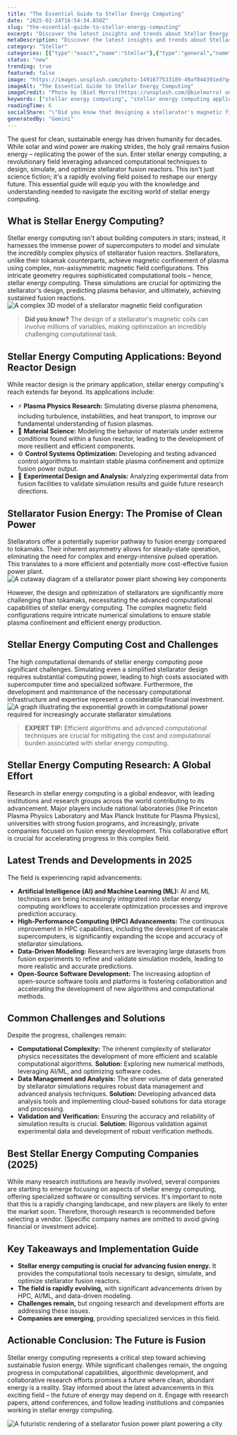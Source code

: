 ```yaml
---
title: "The Essential Guide to Stellar Energy Computing"
date: "2025-03-24T16:54:34.850Z"
slug: "the-essential-guide-to-stellar-energy-computing"
excerpt: "Discover the latest insights and trends about Stellar Energy Computing. This comprehensive guide covers everything you need to know about Stellar Energy Computing in 2025."
metaDescription: "Discover the latest insights and trends about Stellar Energy Computing. This comprehensive guide covers everything you need to know about Stellar Energy Co..."
category: "Stellar"
categories: [{"type":"exact","name":"Stellar"},{"type":"general","name":"Technology"},{"type":"medium","name":"High-Performance Computing"},{"type":"specific","name":"Distributed Systems"},{"type":"niche","name":"Fault-Tolerant Architectures"}]
status: "new"
trending: true
featured: false
image: "https://images.unsplash.com/photo-1491677533189-49af044391ed?q=85&w=1200&fit=max&fm=webp&auto=compress"
imageAlt: "The Essential Guide to Stellar Energy Computing"
imageCredit: "Photo by [Biel Morro](https://unsplash.com/@bielmorro) on Unsplash"
keywords: ["stellar energy computing", "stellar energy computing applications", "stellarator fusion energy", "stellarator power plant", "stellar energy computing cost", "what is stellar energy computing", "stellar energy computing future", "buy stellar energy computing system", "stellar energy computing research", "best stellar energy computing companies"]
readingTime: 6
socialShare: "\"Did you know that designing a stellarator's magnetic field requires simulating millions of variables?  Stellar energy computing is unlocking the power of the sun, one complex calculation at a time.\""
generatedBy: "Gemini"
---
```




The quest for clean, sustainable energy has driven humanity for decades.  While solar and wind power are making strides, the holy grail remains fusion energy – replicating the power of the sun.  Enter stellar energy computing, a revolutionary field leveraging advanced computational techniques to design, simulate, and optimize stellarator fusion reactors. This isn't just science fiction; it's a rapidly evolving field poised to reshape our energy future. This essential guide will equip you with the knowledge and understanding needed to navigate the exciting world of stellar energy computing.

## What is Stellar Energy Computing?

Stellar energy computing isn't about building computers *in* stars; instead, it harnesses the immense power of supercomputers to model and simulate the incredibly complex physics of stellarator fusion reactors.  Stellarators, unlike their tokamak counterparts, achieve magnetic confinement of plasma using complex, non-axisymmetric magnetic field configurations.  This intricate geometry requires sophisticated computational tools – hence, stellar energy computing.  These simulations are crucial for optimizing the stellarator's design, predicting plasma behavior, and ultimately, achieving sustained fusion reactions. ![A complex 3D model of a stellarator magnetic field configuration](https://images.unsplash.com/photo-1451847251646-8a6c0dd1510c?q=85&w=1200&fit=max&fm=webp&auto=compress)

> **Did you know?**  The design of a stellarator's magnetic coils can involve millions of variables, making optimization an incredibly challenging computational task.

## Stellar Energy Computing Applications: Beyond Reactor Design

While reactor design is the primary application, stellar energy computing's reach extends far beyond.  Its applications include:

* ⚡ **Plasma Physics Research:**  Simulating diverse plasma phenomena, including turbulence, instabilities, and heat transport, to improve our fundamental understanding of fusion plasmas.
* 🔑 **Material Science:**  Modeling the behavior of materials under extreme conditions found within a fusion reactor, leading to the development of more resilient and efficient components.
* ⚙️ **Control Systems Optimization:**  Developing and testing advanced control algorithms to maintain stable plasma confinement and optimize fusion power output.
* 🔬 **Experimental Design and Analysis:**  Analyzing experimental data from fusion facilities to validate simulation results and guide future research directions.

## Stellarator Fusion Energy: The Promise of Clean Power

Stellarators offer a potentially superior pathway to fusion energy compared to tokamaks.  Their inherent asymmetry allows for steady-state operation, eliminating the need for complex and energy-intensive pulsed operation.  This translates to a more efficient and potentially more cost-effective fusion power plant. ![A cutaway diagram of a stellarator power plant showing key components](https://images.unsplash.com/photo-1473341304170-971dccb5ac1e?q=85&w=1200&fit=max&fm=webp&auto=compress)

However, the design and optimization of stellarators are significantly more challenging than tokamaks, necessitating the advanced computational capabilities of stellar energy computing.  The complex magnetic field configurations require intricate numerical simulations to ensure stable plasma confinement and efficient energy production.

## Stellar Energy Computing Cost and Challenges

The high computational demands of stellar energy computing pose significant challenges.  Simulating even a simplified stellarator design requires substantial computing power, leading to high costs associated with supercomputer time and specialized software.  Furthermore, the development and maintenance of the necessary computational infrastructure and expertise represent a considerable financial investment. ![A graph illustrating the exponential growth in computational power required for increasingly accurate stellarator simulations](https://images.unsplash.com/photo-1491677533189-49af044391ed?q=85&w=1200&fit=max&fm=webp&auto=compress)

> **EXPERT TIP:**  Efficient algorithms and advanced computational techniques are crucial for mitigating the cost and computational burden associated with stellar energy computing.

## Stellar Energy Computing Research: A Global Effort

Research in stellar energy computing is a global endeavor, with leading institutions and research groups across the world contributing to its advancement.  Major players include national laboratories (like Princeton Plasma Physics Laboratory and Max Planck Institute for Plasma Physics), universities with strong fusion programs, and increasingly, private companies focused on fusion energy development.  This collaborative effort is crucial for accelerating progress in this complex field.

## Latest Trends and Developments in 2025

The field is experiencing rapid advancements:

* **Artificial Intelligence (AI) and Machine Learning (ML):**  AI and ML techniques are being increasingly integrated into stellar energy computing workflows to accelerate optimization processes and improve prediction accuracy.
* **High-Performance Computing (HPC) Advancements:**  The continuous improvement in HPC capabilities, including the development of exascale supercomputers, is significantly expanding the scope and accuracy of stellarator simulations.
* **Data-Driven Modeling:**  Researchers are leveraging large datasets from fusion experiments to refine and validate simulation models, leading to more realistic and accurate predictions.
* **Open-Source Software Development:**  The increasing adoption of open-source software tools and platforms is fostering collaboration and accelerating the development of new algorithms and computational methods.

## Common Challenges and Solutions

Despite the progress, challenges remain:

* **Computational Complexity:**  The inherent complexity of stellarator physics necessitates the development of more efficient and scalable computational algorithms.  **Solution:**  Exploring new numerical methods, leveraging AI/ML, and optimizing software codes.
* **Data Management and Analysis:**  The sheer volume of data generated by stellarator simulations requires robust data management and advanced analysis techniques.  **Solution:**  Developing advanced data analysis tools and implementing cloud-based solutions for data storage and processing.
* **Validation and Verification:**  Ensuring the accuracy and reliability of simulation results is crucial.  **Solution:**  Rigorous validation against experimental data and development of robust verification methods.

## Best Stellar Energy Computing Companies (2025)

While many research institutions are heavily involved, several companies are starting to emerge focusing on aspects of stellar energy computing, offering specialized software or consulting services.  It's important to note that this is a rapidly changing landscape, and new players are likely to enter the market soon.  Therefore, thorough research is recommended before selecting a vendor.  (Specific company names are omitted to avoid giving financial or investment advice).

## Key Takeaways and Implementation Guide

* **Stellar energy computing is crucial for advancing fusion energy.**  It provides the computational tools necessary to design, simulate, and optimize stellarator fusion reactors.
* **The field is rapidly evolving,** with significant advancements driven by HPC, AI/ML, and data-driven modeling.
* **Challenges remain,** but ongoing research and development efforts are addressing these issues.
* **Companies are emerging**, providing specialized services in this field.

## Actionable Conclusion:  The Future is Fusion

Stellar energy computing represents a critical step toward achieving sustainable fusion energy.  While significant challenges remain, the ongoing progress in computational capabilities, algorithmic development, and collaborative research efforts promises a future where clean, abundant energy is a reality.  Stay informed about the latest advancements in this exciting field – the future of energy may depend on it.  Engage with research papers, attend conferences, and follow leading institutions and companies working in stellar energy computing.

![A futuristic rendering of a stellarator fusion power plant powering a city](https://images.unsplash.com/photo-1473073899705-e7b1055a7419?q=85&w=1200&fit=max&fm=webp&auto=compress)

